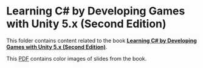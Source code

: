 # Learning C# by Developing Games with Unity 5.x (Second Edition)

This folder contains content related to the book [**Learning C# by Developing Games with Unity 5.x (Second Edition)**](https://www.packtpub.com/books/content/support/24180).

This [PDF](https://www.packtpub.com/sites/default/files/downloads/LearningCbyDevelopingGameswithUnity5x_ColorImages.pdf) contains color images of slides from the book.
